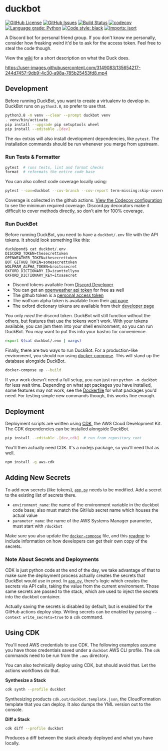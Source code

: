 # duckbot

[![GitHub License](https://img.shields.io/github/license/duck-dynasty/duckbot)](https://github.com/duck-dynasty/duckbot/blob/main/LICENSE)
[![GitHub Issues](https://img.shields.io/github/issues/duck-dynasty/duckbot)](https://github.com/duck-dynasty/duckbot/issues)
[![Build Status](https://img.shields.io/github/workflow/status/duck-dynasty/duckbot/DuckBot%20CI)](https://github.com/duck-dynasty/duckbot/actions/workflows/python-package.yml)
[![codecov](https://codecov.io/gh/duck-dynasty/duckbot/branch/main/graph/badge.svg?token=FX4DT5MWBW)](https://codecov.io/gh/duck-dynasty/duckbot)
[![Language grade: Python](https://img.shields.io/lgtm/grade/python/g/duck-dynasty/duckbot.svg?logo=lgtm&logoWidth=18)](https://lgtm.com/projects/g/duck-dynasty/duckbot/context:python)
[![Code style: black](https://img.shields.io/badge/code%20style-black-000000.svg)](https://github.com/psf/black)
[![Imports: isort](https://img.shields.io/badge/%20imports-isort-%231674b1?style=flat&labelColor=ef8336)](https://pycqa.github.io/isort/)

A Discord bot for personal friend group. If you don't know me personally, consider how freaking weird it'd be to ask for the access token. Feel free to steal the code though.

View the [wiki](https://github.com/duck-dynasty/duckbot/wiki) for a short description on what the Duck does.

https://user-images.githubusercontent.com/3149083/135654217-244d7457-9db9-4c30-a98a-785b25453fd8.mp4

## Development

Before running DuckBot, you want to create a virtualenv to develop in. DuckBot runs on `python3.8`, so prefer to use that.

```sh
python3.8 -m venv --clear --prompt duckbot venv
. venv/bin/activate
pip install --upgrade pip setuptools wheel
pip install --editable .[dev]
```

The `dev` extras will also install development dependencies, like `pytest`. The installation commands should be run whenever you merge from upstream.

### Run Tests & Formatter

```sh
pytest  # runs tests, lint and format checks
format  # reformats the entire code base
```

You can also collect code coverage locally using:

```sh
pytest --cov=duckbot --cov-branch --cov-report term-missing:skip-covered
```

Coverage is collected in the github actions. [View the Codecov configuration](.github/.codecov.yml) to see the minimum required coverage. Discord.py decorators make it difficult to cover methods directly, so don't aim for 100% coverage.

### Run DuckBot

Before running DuckBot, you need to have a `duckbot/.env` file with the API tokens. It should look something like this:

```
duck@pond$ cat duckbot/.env
DISCORD_TOKEN=thesecrettoken
OPENWEATHER_TOKEN=thesecrettoken
BOT_GITHUB_TOKEN=somesecrettoken
WOLFRAM_ALPHA_TOKEN=broitssecret
OXFORD_DICTIONARY_ID=icanttellyou
OXFORD_DICTIONARY_KEY=itsasecret
```

- Discord tokens available from [Discord Developer](https://discord.com/developers/applications)
- You can get an [openweather api token](https://openweathermap.org/api) for free as well
- The github token is a [personal access token](https://docs.github.com/en/authentication/keeping-your-account-and-data-secure/creating-a-personal-access-token)
- The wolfram alpha token is available from their [api page](https://products.wolframalpha.com/api/)
- The oxford dictionary tokens are available from their [developer page](https://developer.oxforddictionaries.com/)

You only _need_ the discord token. DuckBot will still function without the others, but features that use the tokens won't work. With your tokens available, you can jam them into your shell environment, so you can run DuckBot. You may want to put this into your bashrc for convenience.

```sh
export $(cat duckbot/.env | xargs)
```

Finally, there are two ways to run DuckBot. For a production-like environment, you should run using [docker-compose](https://docs.docker.com/compose/). This will stand up the database alongside DuckBot.

```sh
docker-compose up --build
```

If your work doesn't need a full setup, you can just run `python -m duckbot` for less wait time. Depending on what apt packages you have installed, some features may not work, see the [Dockerfile](Dockerfile) for what packages you'd need. For testing simple new commands though, this works fine enough.

## Deployment

Deployment scripts are written using [CDK](https://docs.aws.amazon.com/cdk/latest/guide/home.html), the AWS Cloud Development Kit. The CDK dependencies can be installed alongside DuckBot.

```sh
pip install --editable .[dev,cdk]  # run from repository root
```

You'll then actually need CDK. It's a nodejs package, so you'll need that as well.

```sh
npm install -g aws-cdk
```

## Adding New Secrets

To add new secrets (like tokens), [`app.py`](.aws/app.py) needs to be modified. Add a secret to the existing list of secrets there.

- `environment_name`: the name of the environment variable in the duckbot code base; also must match the GitHub secret name which houses the actual value
- `parameter_name`: the name of the AWS Systems Manager parameter, must start with `/duckbot`

Make sure you also update the [`docker-compose`](docker-compose.yml) file, and this [readme](#run-duckbot) to include information on how developers can get their own copy of the secrets.

### Note About Secrets and Deployments

CDK is just python code at the end of the day, we take advantage of that to make sure the deployment process actually creates the secrets that DuckBot would use in prod.
In  [`app.py`](.aws/app.py), there's logic which creates the secrets via API calls, taking the value from the current environment. Those same secrets are passed to the stack, which are used to inject the secrets into the duckbot container.

Actually saving the secrets is disabled by default, but is enabled for the GitHub actions deploy step. Writing secrets can be enabled by passing `--context write_secrets=true` to a `cdk` command.

## Using CDK

You'll need AWS credentials to use CDK. The following examples assume you have those credentials saved under a `duckbot` AWS CLI profile. The `cdk` commands need to be run from the `.aws` directory.

You can also technically deploy using CDK, but should avoid that. Let the actions workflows do that.

**Synthesize a Stack**

```sh
cdk synth --profile duckbot
```

Synthesizing products `cdk.out/duckbot.template.json`, the CloudFormation template that you can deploy. It also dumps the YML version out to the console.

**Diff a Stack**

```sh
cdk diff --profile duckbot
```

Produces a diff between the stack already deployed and what you have locally.
